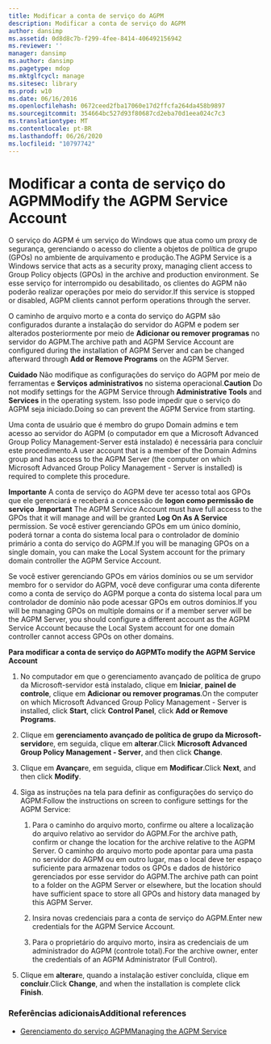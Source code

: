 ```yaml
---
title: Modificar a conta de serviço do AGPM
description: Modificar a conta de serviço do AGPM
author: dansimp
ms.assetid: 0d8d8c7b-f299-4fee-8414-406492156942
ms.reviewer: ''
manager: dansimp
ms.author: dansimp
ms.pagetype: mdop
ms.mktglfcycl: manage
ms.sitesec: library
ms.prod: w10
ms.date: 06/16/2016
ms.openlocfilehash: 0672ceed2fba17060e17d2ffcfa264da458b9897
ms.sourcegitcommit: 354664bc527d93f80687cd2eba70d1eea024c7c3
ms.translationtype: MT
ms.contentlocale: pt-BR
ms.lasthandoff: 06/26/2020
ms.locfileid: "10797742"
---
```

# <span data-ttu-id="8cbdc-103">Modificar a conta de serviço do AGPM</span><span class="sxs-lookup"><span data-stu-id="8cbdc-103">Modify the AGPM Service Account</span></span>


<span data-ttu-id="8cbdc-104">O serviço do AGPM é um serviço do Windows que atua como um proxy de segurança, gerenciando o acesso do cliente a objetos de política de grupo (GPOs) no ambiente de arquivamento e produção.</span><span class="sxs-lookup"><span data-stu-id="8cbdc-104">The AGPM Service is a Windows service that acts as a security proxy, managing client access to Group Policy objects (GPOs) in the archive and production environment.</span></span> <span data-ttu-id="8cbdc-105">Se esse serviço for interrompido ou desabilitado, os clientes do AGPM não poderão realizar operações por meio do servidor.</span><span class="sxs-lookup"><span data-stu-id="8cbdc-105">If this service is stopped or disabled, AGPM clients cannot perform operations through the server.</span></span>

<span data-ttu-id="8cbdc-106">O caminho de arquivo morto e a conta do serviço do AGPM são configurados durante a instalação do servidor do AGPM e podem ser alterados posteriormente por meio de **Adicionar ou remover programas** no servidor do AGPM.</span><span class="sxs-lookup"><span data-stu-id="8cbdc-106">The archive path and AGPM Service Account are configured during the installation of AGPM Server and can be changed afterward through **Add or Remove Programs** on the AGPM Server.</span></span>

<span data-ttu-id="8cbdc-107">**Cuidado**  Não modifique as configurações do serviço do AGPM por meio de ferramentas e **Serviços** **administrativos** no sistema operacional.</span><span class="sxs-lookup"><span data-stu-id="8cbdc-107">**Caution** Do not modify settings for the AGPM Service through **Administrative Tools** and **Services** in the operating system.</span></span> <span data-ttu-id="8cbdc-108">Isso pode impedir que o serviço do AGPM seja iniciado.</span><span class="sxs-lookup"><span data-stu-id="8cbdc-108">Doing so can prevent the AGPM Service from starting.</span></span>

 

<span data-ttu-id="8cbdc-109">Uma conta de usuário que é membro do grupo Domain admins e tem acesso ao servidor do AGPM (o computador em que a Microsoft Advanced Group Policy Management-Server está instalado) é necessária para concluir este procedimento.</span><span class="sxs-lookup"><span data-stu-id="8cbdc-109">A user account that is a member of the Domain Admins group and has access to the AGPM Server (the computer on which Microsoft Advanced Group Policy Management - Server is installed) is required to complete this procedure.</span></span>

<span data-ttu-id="8cbdc-110">**Importante**  A conta de serviço do AGPM deve ter acesso total aos GPOs que ele gerenciará e receberá a concessão de **logon como permissão de serviço** .</span><span class="sxs-lookup"><span data-stu-id="8cbdc-110">**Important** The AGPM Service Account must have full access to the GPOs that it will manage and will be granted **Log On As A Service** permission.</span></span> <span data-ttu-id="8cbdc-111">Se você estiver gerenciando GPOs em um único domínio, poderá tornar a conta do sistema local para o controlador de domínio primário a conta do serviço do AGPM.</span><span class="sxs-lookup"><span data-stu-id="8cbdc-111">If you will be managing GPOs on a single domain, you can make the Local System account for the primary domain controller the AGPM Service Account.</span></span>

<span data-ttu-id="8cbdc-112">Se você estiver gerenciando GPOs em vários domínios ou se um servidor membro for o servidor do AGPM, você deve configurar uma conta diferente como a conta de serviço do AGPM porque a conta do sistema local para um controlador de domínio não pode acessar GPOs em outros domínios.</span><span class="sxs-lookup"><span data-stu-id="8cbdc-112">If you will be managing GPOs on multiple domains or if a member server will be the AGPM Server, you should configure a different account as the AGPM Service Account because the Local System account for one domain controller cannot access GPOs on other domains.</span></span>

 

**<span data-ttu-id="8cbdc-113">Para modificar a conta de serviço do AGPM</span><span class="sxs-lookup"><span data-stu-id="8cbdc-113">To modify the AGPM Service Account</span></span>**

1.  <span data-ttu-id="8cbdc-114">No computador em que o gerenciamento avançado de política de grupo da Microsoft-servidor está instalado, clique em **Iniciar**, **painel de controle**, clique em **Adicionar ou remover programas**.</span><span class="sxs-lookup"><span data-stu-id="8cbdc-114">On the computer on which Microsoft Advanced Group Policy Management - Server is installed, click **Start**, click **Control Panel**, click **Add or Remove Programs**.</span></span>

2.  <span data-ttu-id="8cbdc-115">Clique em **gerenciamento avançado de política de grupo da Microsoft-servidor**e, em seguida, clique em **alterar**.</span><span class="sxs-lookup"><span data-stu-id="8cbdc-115">Click **Microsoft Advanced Group Policy Management - Server**, and then click **Change**.</span></span>

3.  <span data-ttu-id="8cbdc-116">Clique em **Avançar**e, em seguida, clique em **Modificar**.</span><span class="sxs-lookup"><span data-stu-id="8cbdc-116">Click **Next**, and then click **Modify**.</span></span>

4.  <span data-ttu-id="8cbdc-117">Siga as instruções na tela para definir as configurações do serviço do AGPM:</span><span class="sxs-lookup"><span data-stu-id="8cbdc-117">Follow the instructions on screen to configure settings for the AGPM Service:</span></span>

    1.  <span data-ttu-id="8cbdc-118">Para o caminho do arquivo morto, confirme ou altere a localização do arquivo relativo ao servidor do AGPM.</span><span class="sxs-lookup"><span data-stu-id="8cbdc-118">For the archive path, confirm or change the location for the archive relative to the AGPM Server.</span></span> <span data-ttu-id="8cbdc-119">O caminho do arquivo morto pode apontar para uma pasta no servidor do AGPM ou em outro lugar, mas o local deve ter espaço suficiente para armazenar todos os GPOs e dados de histórico gerenciados por esse servidor do AGPM.</span><span class="sxs-lookup"><span data-stu-id="8cbdc-119">The archive path can point to a folder on the AGPM Server or elsewhere, but the location should have sufficient space to store all GPOs and history data managed by this AGPM Server.</span></span>

    2.  <span data-ttu-id="8cbdc-120">Insira novas credenciais para a conta de serviço do AGPM.</span><span class="sxs-lookup"><span data-stu-id="8cbdc-120">Enter new credentials for the AGPM Service Account.</span></span>

    3.  <span data-ttu-id="8cbdc-121">Para o proprietário do arquivo morto, insira as credenciais de um administrador do AGPM (controle total).</span><span class="sxs-lookup"><span data-stu-id="8cbdc-121">For the archive owner, enter the credentials of an AGPM Administrator (Full Control).</span></span>

5.  <span data-ttu-id="8cbdc-122">Clique em **alterar**e, quando a instalação estiver concluída, clique em **concluir**.</span><span class="sxs-lookup"><span data-stu-id="8cbdc-122">Click **Change**, and when the installation is complete click **Finish**.</span></span>

### <span data-ttu-id="8cbdc-123">Referências adicionais</span><span class="sxs-lookup"><span data-stu-id="8cbdc-123">Additional references</span></span>

-   [<span data-ttu-id="8cbdc-124">Gerenciamento do serviço AGPM</span><span class="sxs-lookup"><span data-stu-id="8cbdc-124">Managing the AGPM Service</span></span>](managing-the-agpm-service.md)

 

 





